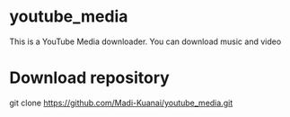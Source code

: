 # youtube_media

This is a YouTube Media downloader. You can download music and video

# Download repository

git clone https://github.com/Madi-Kuanai/youtube_media.git

